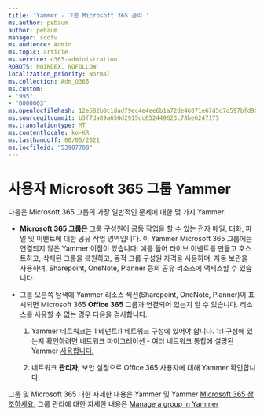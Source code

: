 ```yaml
---
title: 'Yammer - 그룹 Microsoft 365 관리 '
ms.author: pebaum
author: pebaum
manager: scotv
ms.audience: Admin
ms.topic: article
ms.service: o365-administration
ROBOTS: NOINDEX, NOFOLLOW
localization_priority: Normal
ms.collection: Adm_O365
ms.custom:
- "995"
- "6000003"
ms.openlocfilehash: 12e582b8c1dad79ec4e4ee6b1a72de46871e67d5d7d597bfd90963dcb6647b61
ms.sourcegitcommit: b5f7da89a650d2915dc652449623c78be6247175
ms.translationtype: MT
ms.contentlocale: ko-KR
ms.lasthandoff: 08/05/2021
ms.locfileid: "53907708"
---
```

# <a name="manage-microsoft-365-groups-in-yammer"></a>사용자 Microsoft 365 그룹 Yammer

다음은 Microsoft 365 그룹의 가장 일반적인 문제에 대한 몇 가지 Yammer.

* **Microsoft 365 그룹은** 그룹 구성원이 공동 작업을 할 수 있는 전자 메일, 대화, 파일 및 이벤트에 대한 공유 작업 영역입니다. 이 Yammer Microsoft 365 그룹에는 연결되지 않은 Yammer 이점이 있습니다. 예를 들어 라이브 이벤트를 만들고 호스트하고, 삭제된 그룹을 복원하고, 동적 그룹 구성원 자격을 사용하며, 자동 보관을 사용하며, Sharepoint, OneNote, Planner 등의 공유 리소스에 액세스할 수 있습니다.

* 그룹 오른쪽 탐색에 Yammer 리소스 섹션(Sharepoint, OneNote, Planner)이 표시되면 Microsoft 365 **Office 365** 그룹과 연결되어 있는지 알 수 있습니다. 리소스를 사용할 수 없는 경우 다음을 검사합니다.

  1. Yammer 네트워크는 1 테넌트:1 네트워크 구성에 있어야 합니다. 1:1 구성에 있는지 확인하려면 네트워크  마이그레이션 - 여러 네트워크 통합에 설명된 Yammer [사용합니다.](https://docs.microsoft.com/yammer/configure-your-yammer-network/consolidate-multiple-yammer-networks)

  2. 네트워크 **관리자,** 보안 설정으로 Office 365  사용자에 대해 Yammer 확인합니다.

그룹 및 Microsoft 365 대한 자세한 내용은 Yammer 및 Yammer [Microsoft 365 참조하세요.](https://docs.microsoft.com/yammer/manage-yammer-groups/yammer-and-office-365-groups) 그룹 관리에 대한 자세한 내용은 [Manage a group in Yammer](https://support.office.com/article/Manage-a-group-in-Yammer-6e05c6d6-5548-4c88-89cd-e6757a514ef2)
